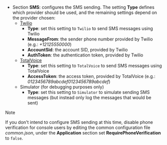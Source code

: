 ﻿* Section **SMS**: configures the SMS sending. The setting **Type** defines which provider should be used, and the remaining settings depend on the provider chosen:
  * [Twilio](https://www.twilio.com/)
    * **Type**: set this setting to `Twilio` to send SMS messages using Twilio
    * **MessageFrom**: the sender phone number provided by Twilio (e.g.: *+12125550000*)
    * **AccountSid**: the account SID, provided by Twilio
    * **AuthToken**: the authentication token, provided by Twilio
  * [TotalVoice](https://totalvoice.com.br/)
    * **Type**: set this setting to `TotalVoice` to send SMS messages using TotalVoice
    * **AccessToken**: the access token, provided by TotalVoice (e.g.: *0123456789abcdef0123456789abcdef*)
  * Simulator (for debugging purposes only)
    * **Type**: set this setting to `Simulator` to simulate sending SMS messages (but instead only log the messages that would be sent)

> [!NOTE]
> If you don't intend to configure SMS sending at this time, disable phone verification for console users by editing the common configuration
> file *common.json*, under the **Application** section set **RequirePhoneVerification** to `false`.
